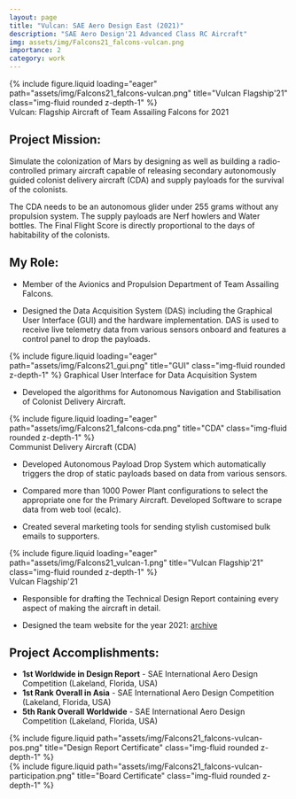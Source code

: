 ```yaml
---
layout: page
title: "Vulcan: SAE Aero Design East (2021)"
description: "SAE Aero Design'21 Advanced Class RC Aircraft"
img: assets/img/Falcons21_falcons-vulcan.png
importance: 2
category: work
---
```

<div class="row">
  <div class="col-sm mt-3 mt-md-0">
    {% include figure.liquid loading="eager" path="assets/img/Falcons21_falcons-vulcan.png" title="Vulcan Flagship'21" class="img-fluid rounded z-depth-1" %}
  </div>
</div>
<div class="caption">
    Vulcan: Flagship Aircraft of Team Assailing Falcons for 2021
</div>

## Project Mission:
Simulate the colonization of Mars by designing as well as building a radio-controlled primary aircraft capable of releasing secondary autonomously guided colonist delivery aircraft (CDA) and supply payloads for the survival of the colonists.

The CDA needs to be an autonomous glider under 255 grams without any propulsion system. The supply payloads are Nerf howlers and Water bottles. The Final Flight Score is directly proportional to the days of habitability of the colonists.

## My Role:
* Member of the Avionics and Propulsion Department of Team Assailing Falcons.

* Designed the Data Acquisition System (DAS) including the Graphical User Interface (GUI) and the hardware implementation. DAS is used to receive live telemetry data from various sensors onboard and features a control panel to drop the payloads.
  
{% include figure.liquid loading="eager" path="assets/img/Falcons21_gui.png" title="GUI" class="img-fluid rounded z-depth-1" %}
Graphical User Interface for Data Acquisition System

* Developed the algorithms for Autonomous Navigation and Stabilisation of Colonist Delivery Aircraft.

<div class="row">
  <div class="col-sm mt-3 mt-md-0">
    {% include figure.liquid loading="eager" path="assets/img/Falcons21_falcons-cda.png" title="CDA" class="img-fluid rounded z-depth-1" %}
  </div>
</div>
<div class="caption">
    Communist Delivery Aircraft (CDA)
</div>

* Developed Autonomous Payload Drop System which automatically triggers the drop of static payloads based on data from various sensors.

* Compared  more than 1000 Power Plant configurations to select the appropriate one for the Primary Aircraft. Developed Software to scrape data from web tool (ecalc).

* Created several marketing tools for sending stylish customised bulk emails to supporters.

<div class="row">
  <div class="col-sm mt-3 mt-md-0">
      {% include figure.liquid loading="eager" path="assets/img/Falcons21_vulcan-1.png" title="Vulcan Flagship'21" class="img-fluid rounded z-depth-1" %}
  </div>
</div>
<div class="caption">
    Vulcan Flagship'21
</div>

* Responsible for drafting the Technical Design Report containing every aspect of making the aircraft in detail.

* Designed the team website for the year 2021: [archive](https://web.archive.org/web/20210813221449/https://assailingfalcons.in/)

## Project Accomplishments:
* **1st Worldwide in Design Report** - SAE International Aero Design Competition (Lakeland, Florida, USA)
* **1st Rank Overall in Asia** - SAE International Aero Design Competition (Lakeland, Florida, USA)
* **5th Rank Overall Worldwide** - SAE International Aero Design Competition (Lakeland, Florida, USA)


<div class="row justify-content-sm-center">
  <div class="col-sm-2 mt-3 mt-md-0">
    {% include figure.liquid path="assets/img/Falcons21_falcons-vulcan-pos.png" title="Design Report Certificate" class="img-fluid rounded z-depth-1" %}
  </div>
  <div class="">
    {% include figure.liquid path="assets/img/Falcons21_falcons-vulcan-participation.png" title="Board Certificate" class="img-fluid rounded z-depth-1" %}
  </div>
</div>